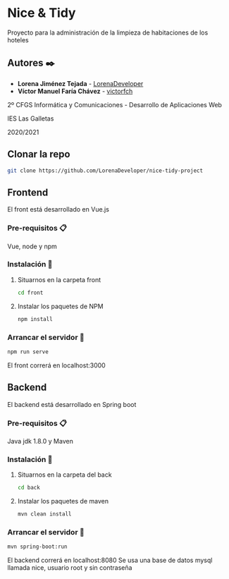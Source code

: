# Nice & Tidy

Proyecto para la administración de la limpieza de habitaciones de los hoteles

## Autores ✒️
* **Lorena Jiménez Tejada** - [LorenaDeveloper](https://github.com/LorenaDeveloper)
* **Víctor Manuel Faría Chávez** - [victorfch](https://github.com/victorfch)

2º CFGS Informática y Comunicaciones - Desarrollo de Aplicaciones Web

IES Las Galletas

2020/2021

## Clonar la repo
```sh
git clone https://github.com/LorenaDeveloper/nice-tidy-project
```

## Frontend
El front está desarrollado en Vue.js

### Pre-requisitos 📋
Vue, node y npm
### Instalación 🔧
1. Situarnos en la carpeta front
   ```sh
   cd front
   ```
2. Instalar los paquetes de NPM
   ```sh
   npm install
   ```
### Arrancar el servidor 🚀
```sh
npm run serve
```
El front correrá en localhost:3000

## Backend
El backend está desarrollado en Spring boot

### Pre-requisitos 📋
Java jdk 1.8.0 y Maven
### Instalación 🔧
1. Situarnos en la carpeta del back
   ```sh
   cd back
   ```
2. Instalar los paquetes de maven
   ```sh
   mvn clean install
   ```
### Arrancar el servidor 🚀
```sh
mvn spring-boot:run
```
El backend correrá en localhost:8080
Se usa una base de datos mysql llamada nice, usuario root y sin contraseña

